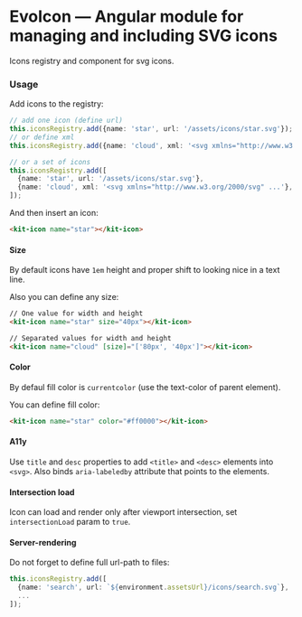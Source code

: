 # EvoIcon — Angular module for managing and including SVG icons

Icons registry and component for svg icons. 


### Usage

Add icons to the registry:

```typescript
// add one icon (define url)
this.iconsRegistry.add({name: 'star', url: '/assets/icons/star.svg'});
// or define xml
this.iconsRegistry.add({name: 'cloud', xml: '<svg xmlns="http://www.w3.org/2000/svg" ...'});

// or a set of icons
this.iconsRegistry.add([
  {name: 'star', url: '/assets/icons/star.svg'},
  {name: 'cloud', xml: '<svg xmlns="http://www.w3.org/2000/svg" ...'},
]);
```

And then insert an icon:
```html
<kit-icon name="star"></kit-icon>
```

#### Size

By default icons have `1em` height and proper shift to looking nice in a text line.

Also you can define any size:

```html
// One value for width and height
<kit-icon name="star" size="40px"></kit-icon>

// Separated values for width and height
<kit-icon name="cloud" [size]="['80px', '40px']"></kit-icon>
```

#### Color

By defaul fill color is `currentcolor` (use the text-color of parent element).

You can define fill color:

```html
<kit-icon name="star" color="#ff0000"></kit-icon>
```

#### A11y

Use `title` and `desc` properties to add `<title>` and `<desc>` elements into `<svg>`. Also binds `aria-labeledby` attribute that points to the elements.


#### Intersection load

Icon can load and render only after viewport intersection, set `intersectionLoad` param to `true`.


#### Server-rendering

Do not forget to define full url-path to files:

```typescript
this.iconsRegistry.add([
  {name: 'search', url: `${environment.assetsUrl}/icons/search.svg`},
  ...
]);
```
